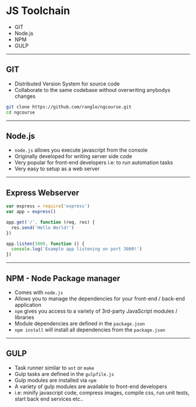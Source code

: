 # JS Toolchain

- GIT
- Node.js
- NPM
- GULP

---

## GIT

- Distributed Version System for source code
- Collaborate to the same codebase without overwriting anybodys changes

```bash
git clone https://github.com/rangle/ngcourse.git
cd ngcourse
```

---

## Node.js

- `node.js` allows you execute javascript from the console
- Originally developed for writing server side code
- Very popular for front-end developers i.e: to run automation tasks
- Very easy to setup as a web server

---

## Express Webserver

```js
var express = require('express')
var app = express()

app.get('/', function (req, res) {
  res.send('Hello World!')
})

app.listen(3000, function () {
  console.log('Example app listening on port 3000!')
})
```

---

## NPM - Node Package manager

- Comes with `node.js`
- Allows you to manage the dependencies for your front-end / back-end application
- `npm` gives you access to a variety of 3rd-party JavaScript modules / libraries
- Module dependencies are defined in the `package.json`
- `npm install` will install all dependencies from the `package.json`

---

## GULP

- Task runner similar to `ant` or `make`
- Gulp tasks are defined in the `gulpfile.js`
- Gulp modules are installed via `npm`
- A variety of gulp modules are available to front-end developers 
- i.e: minify javascript code, compress images, compile css, run unit tests, start back end services etc..